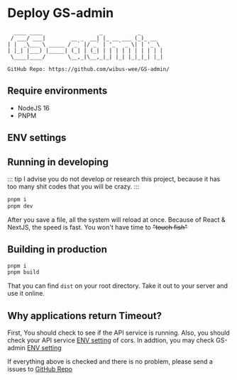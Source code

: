 # Deploy GS-admin

```
  ____ ____                  _           _       
 / ___/ ___|        __ _  __| |_ __ ___ (_)_ __  
| |  _\___ \ _____ / _` |/ _` | '_ ` _ \| | '_ \ 
| |_| |___) |_____| (_| | (_| | | | | | | | | | |
 \____|____/       \__,_|\__,_|_| |_| |_|_|_| |_|
                                                 
GitHub Repo: https://github.com/wibus-wee/GS-admin/
```

## Require environments

- NodeJS 16
- PNPM

## ENV settings

## Running in developing

::: tip
I advise you do not develop or research this project, because it has too many shit codes that you will be crazy.
:::

```bash
pnpm i
pnpm dev
```

After you save a file, all the system will reload at once. Because of React & NextJS, the speed is fast. You won't have time to ~~"touch fish"~~

## Building in production

```bash
pnpm i 
pnpm build
```

That you can find `dist` on your root directory. Take it out to your server and use it online.

## Why applications return Timeout?

First, You should check to see if the API service is running. Also, you should check your API service [ENV setting](/guide/deploy-server.html#env-settings) of cors. In addtion, you may check GS-admin [ENV setting](/guide/deploy-admin.html#env-settings)

If everything above is checked and there is no problem, please send a issues to [GitHub Repo](https://github.com/wibus-wee/GS-admin/issues)